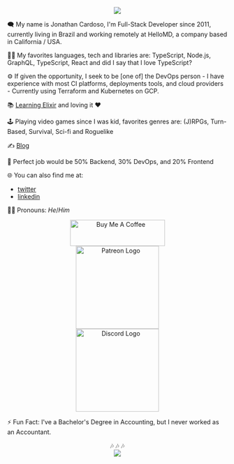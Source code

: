 <p align="center"><img src="https://i.imgur.com/DkqE6y7.png" /></p>


🗨 My name is Jonathan Cardoso, I'm Full-Stack Developer since 2011, currently living in Brazil and working remotely at HelloMD, a company based in California / USA.

👨‍💻 My favorites languages, tech and libraries are: TypeScript, Node.js, GraphQL, TypeScript, React and did I say that I love TypeScript?

⚙ If given the opportunity, I seek to be [one of] the DevOps person - I have experience with most CI platforms, deployments tools, and cloud providers - Currently using Terraform and Kubernetes on GCP.

📚 [Learning Elixir](https://github.com/JCMais/learning/tree/master/elixir) and loving it ❤

🕹 Playing video games since I was kid, favorites genres are: (J)RPGs, Turn-Based, Survival, Sci-fi and Roguelike

✍ [Blog](https://jonathancardoso.com/)

🤩 Perfect job would be 50% Backend, 30% DevOps, and 20% Frontend

🌐 You can also find me at:
  - [twitter](https://twitter.com/_jonathancardos)
  - [linkedin](https://www.linkedin.com/in/jonathancardoso/)

🙋‍♂️ Pronouns: _He_/_Him_

<p align="center">
  <a href="https://www.buymeacoffee.com/jonathancardoso" target="_blank">
    <img src="https://cdn.buymeacoffee.com/buttons/v2/default-black.png" alt="Buy Me A Coffee" height="60px" width="217px" />
  </a>
  <br />
  <a href="https://www.patreon.com/bePatron?u=19985213" data-patreon-widget-type="become-patron-button" title="Become a Patreon">
    <img src="https://c5.patreon.com/external/logo/become_a_patron_button@2x.png" width="190" alt="Patreon Logo">
  </a>
  <br />
  <a href="https://discord.io/jonathancardoso" title="Join our Discord Server">
    <img src="https://i.imgur.com/DlKeNmn.png" alt="Discord Logo" width="190" />
  </a>
</p>

⚡ Fun Fact: I've a Bachelor's Degree in Accounting, but I never worked as an Accountant.

<p align="center">🎶 🎶 🎶<br /><a href="https://github.com/JCMais/spotify-svg-currently-playing" title="Pretty cool huh? Click for source-code"><img src="https://spotify-currently-playing.netlify.app/.netlify/functions/handler" /></a></p>
